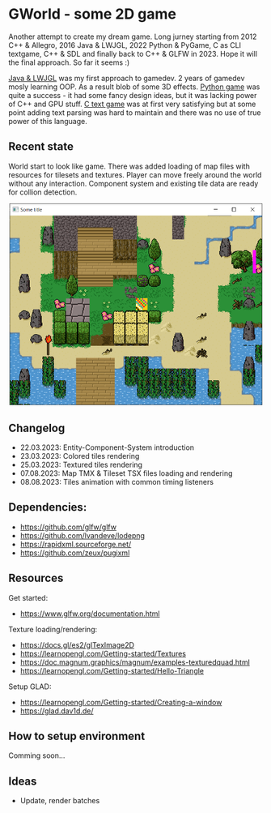 # GWorld - some 2D game

Another attempt to create my dream game. Long jurney starting from 2012 C++ & Allegro, 2016 Java & LWJGL, 2022 Python & PyGame, C as CLI textgame, C++ & SDL and finally back to C++ & GLFW in 2023. Hope it will the final approach. So far it seems :)

[Java & LWJGL](https://github.com/Gieneq/GQuarter) was my first approach to gamedev. 2 years of gamedev mosly learning OOP. As a result blob of some 3D effects. [Python game](https://github.com/Gieneq/LochPythonRPG) was quite a success - it had some fancy design ideas, but it was lacking power of C++ and GPU stuff. [C text game](https://github.com/Gieneq/GLore) was at first very satisfying but at some point adding text parsing was hard to maintain and there was no use of true power of this language.

## Recent state

World start to look like game. There was added loading of map files with resources for tilesets and textures. Player can move freely around the world without any interaction. Component system and existing tile data are ready for collion detection.

<p align="center">
    <img src="img/current_state_capture.PNG" width="500" alt="Recent state">
</p>

## Changelog

- 22.03.2023: Entity-Component-System introduction
- 23.03.2023: Colored tiles rendering
- 25.03.2023: Textured tiles rendering
- 07.08.2023: Map TMX & Tileset TSX files loading and rendering
- 08.08.2023: Tiles animation with common timing listeners

## Dependencies:
- https://github.com/glfw/glfw
- https://github.com/lvandeve/lodepng
- https://rapidxml.sourceforge.net/
- https://github.com/zeux/pugixml

## Resources
Get started:
- https://www.glfw.org/documentation.html

Texture loading/rendering:
- https://docs.gl/es2/glTexImage2D
- https://learnopengl.com/Getting-started/Textures
- https://doc.magnum.graphics/magnum/examples-texturedquad.html
- https://learnopengl.com/Getting-started/Hello-Triangle

Setup GLAD:
- https://learnopengl.com/Getting-started/Creating-a-window
- https://glad.dav1d.de/

## How to setup environment

Comming soon...

## Ideas
- Update, render batches